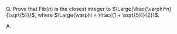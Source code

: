 Q. Prove that $\text{Fib}(n)$ is the closest integer to $\Large{\frac{\varphi^n}{\sqrt{5}}}$, where $\Large{\varphi = \frac{(1 + \sqrt{5})}{2}}$.

A.
